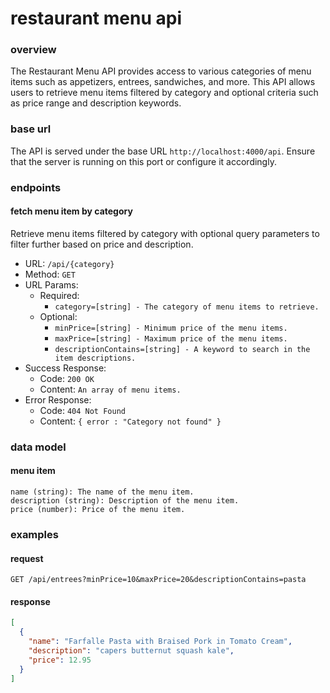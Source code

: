 # restaurant menu api

### overview

The Restaurant Menu API provides access to various categories of menu items such as appetizers, entrees, sandwiches, and more. This API allows users to retrieve menu items filtered by category and optional criteria such as price range and description keywords.

### base url

The API is served under the base URL ```http://localhost:4000/api```. Ensure that the server is running on this port or configure it accordingly.

### endpoints

#### fetch menu item by category

Retrieve menu items filtered by category with optional query parameters to filter further based on price and description.

- URL: ```/api/{category}```
- Method: ```GET```
- URL Params:
  - Required: 
    - ```category=[string] - The category of menu items to retrieve.```
  - Optional:
    - ```minPrice=[string] - Minimum price of the menu items.```
    - ```maxPrice=[string] - Maximum price of the menu items.```
    - ```descriptionContains=[string] - A keyword to search in the item descriptions.```
- Success Response:
  - Code: ```200 OK```
  - Content: ```An array of menu items.```
- Error Response:
  - Code: ```404 Not Found```
  - Content: ```{ error : "Category not found" }```

### data model

#### menu item
```
name (string): The name of the menu item.
description (string): Description of the menu item.
price (number): Price of the menu item.
```
### examples

#### request

```
GET /api/entrees?minPrice=10&maxPrice=20&descriptionContains=pasta
```

#### response

```json
[
  {
    "name": "Farfalle Pasta with Braised Pork in Tomato Cream",
    "description": "capers butternut squash kale",
    "price": 12.95
  }
]
